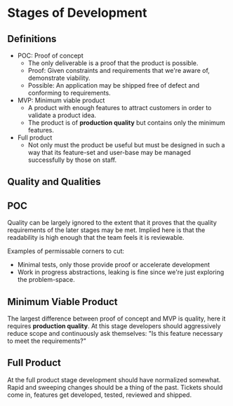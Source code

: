 # Stages of Development

## Definitions

- POC: Proof of concept
  - The only deliverable is a proof that the product is possible.
  - Proof: Given constraints and requirements that we're aware of, demonstrate viability.
  - Possible: An application may be shipped free of defect and conforming to requirements.
- MVP: Minimum viable product
  - A product with enough features to attract customers in order to validate a product idea.
  - The product is of __production quality__ but contains only the minimum features.
- Full product
  - Not only must the product be useful but must be designed in such a way that its feature-set and user-base may be managed successfully by those on staff.

## Quality and Qualities

## POC

Quality can be largely ignored to the extent that it proves that the quality requirements of the later stages may be met. Implied here is that the readability is high enough that the team feels it is reviewable.

Examples of permissable corners to cut:

- Minimal tests, only those provide proof or accelerate development
- Work in progress abstractions, leaking is fine since we're just exploring the problem-space.

## Minimum Viable Product

The largest difference between proof of concept and MVP is quality, here it requires __production quality__. At this stage developers should aggressively reduce scope and continuously ask themselves: "Is this feature necessary to meet the requirements?"

## Full Product

At the full product stage development should have normalized somewhat. Rapid and sweeping changes should be a thing of the past. Tickets should come in, features get developed, tested, reviewed and shipped.
